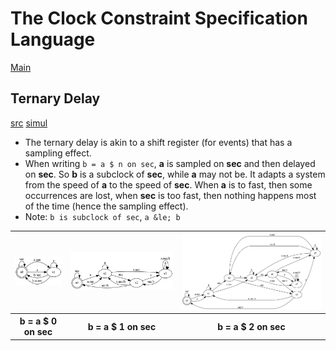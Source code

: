 # The Clock Constraint Specification Language

[Main](../Readme.md)

## Ternary Delay

[src](../lc/TernaryDelay.lc) [simul](../vcd/TernaryDelay.html)

- The ternary delay is akin to a shift register (for events) that has a sampling effect.
- When writing `b = a $ n on sec`, **a** is sampled on **sec** and then delayed on **sec**. So **b** is a subclock of **sec**, while **a** may not be. It adapts a system from the speed of **a** to the speed of **sec**. When **a** is to fast, then some occurrences are lost, when **sec** is too fast, then nothing happens most of the time (hence the sampling effect).
- Note: `b is subclock of sec`, `a &le; b`

<table>
<tr>
<td width=15%><img alt="ternarydelay0" src="../sts/TernaryDelay0.dot.png" width="100%"/></td>
<td width=30%><img alt="ternarydelay1" src="../sts/TernaryDelay1.dot.png" width="100%"/></td>
<td width=40%><img alt="ternarydelay2" src="../sts/TernaryDelay2.dot.png" width="100%"/></td>
<tr>
<tr>
<th> b = a $ 0 on sec</th> 
<th> b = a $ 1 on sec</th> 
<th> b = a $ 2 on sec</th> 
</tr>
</table>

